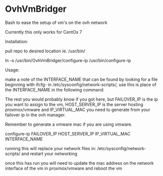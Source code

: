 # OvhVmBridger
Bash to ease the setup of vm's on the ovh network 

Currently this only works for CentOs 7

Installation:

pull repo to desired location ie. /usr/bin/

ln -s /usr/bin/OvhVmBridger/configure-ip /usr/bin/configure-ip

Usage:

make a note of the INTERFACE_NAME that can be found by looking for a file beginning with ifcfg- in /etc/sysconfig/network-scripts/, use this is place of the INTERFACE_NAME in the following command.

The rest you would probably know if you got here, but FAILOVER_IP is the ip you want to assign to the vm, HOST_SERVER_IP is the server hosting proxmox/vmware and IP_VIRTUAL_MAC you need to generate from your failover ip in the ovh manager.

Remember to generate a vmware mac if you are using vmware.

configure-ip FAILOVER_IP HOST_SERVER_IP IP_VIRTUAL_MAC INTERFACE_NAME

running this will replace your network files in: /etc/sysconfig/network-scripts/ and restart your networking

once this has run you will need to update the mac address on the network interface of the vm in proxmox/vmware and reboot the vm
